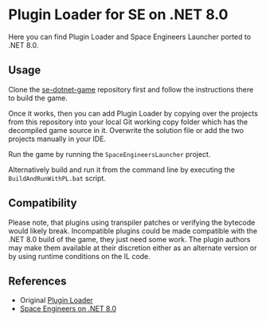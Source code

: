 # Plugin Loader for SE on .NET 8.0

Here you can find Plugin Loader and Space Engineers Launcher ported to .NET 8.0.

## Usage

Clone the [se-dotnet-game](https://github.com/viktor-ferenczi/se-dotnet-game)
repository first and follow the instructions there to build the game.

Once it works, then you can add Plugin Loader by copying over the projects
from this repository into your local Git working copy folder which has the
decompiled game source in it. Overwrite the solution file or add the two
projects manually in your IDE.

Run the game by running the `SpaceEngineersLauncher` project.

Alternatively build and run it from the command line by executing the
`BuildAndRunWithPL.bat` script.

## Compatibility

Please note, that plugins using transpiler patches or verifying the bytecode would likely break.
Incompatible plugins could be made compatible with the .NET 8.0 build of the game, they just need some work.
The plugin authors may make them available at their discretion either as an alternate version or by using
runtime conditions on the IL code.

## References

- Original [Plugin Loader](https://github.com/sepluginloader/)
- [Space Engineers on .NET 8.0](https://github.com/viktor-ferenczi/se-dotnet-game)
